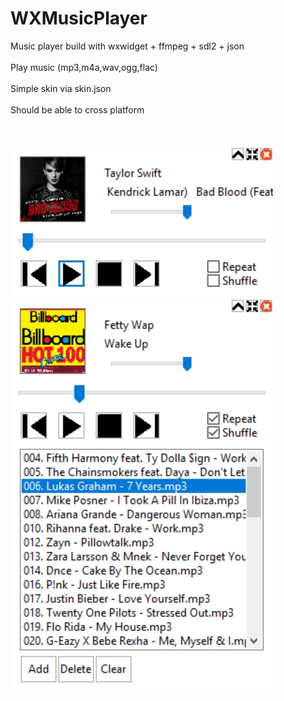 # WXMusicPlayer
Music player build with wxwidget + ffmpeg + sdl2 + json<br /><br />
Play music (mp3,m4a,wav,ogg,flac)<br /><br />
Simple skin via skin.json <br /><br />
Should be able to cross platform<br /><br />
<br /><br />
<img src="https://github.com/naruto02514/MusicPlayer/blob/master/program_schrink.jpg" width="420" height="240">
<img src="https://github.com/naruto02514/MusicPlayer/blob/master/program.jpg" width="420" height="630">

